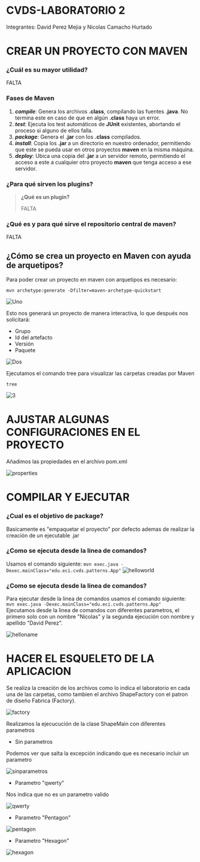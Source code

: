 # CVDS-LABORATORIO 2

Integrantes: David Perez Mejia y Nicolas Camacho Hurtado

# **CREAR UN PROYECTO CON MAVEN**

### ¿Cuál es su mayor utilidad?

FALTA

### Fases de Maven

 1. **_compile_**: Genera los archivos __.class__, compilando las fuentes __.java__. No termina este en caso de que en algún __.class__ haya un error.
 2. **_test_**: Ejecuta los test automáticos de **JUnit** existentes, abortando el proceso si alguno de ellos falla.
 3. **_package_**: Genera el **.jar** con los **.class** compilados.
 4. **_install_**: Copia los **.jar** a un directorio en nuestro ordenador, permitiendo que este se pueda usar en otros proyectos **maven** en la misma máquina.
 5. **_deploy_**: Ubica una copia del **.jar** a un servidor remoto, permitiendo el acceso a este a cualquier otro proyecto **maven** que tenga acceso a ese servidor.

### ¿Para qué sirven los plugins?

> **¿Qué es un plugin?**
> 
> FALTA

### ¿Qué es y para qué sirve el repositorio central de maven?

FALTA


## ¿Cómo se crea un proyecto en Maven con ayuda de arquetipos?

Para poder crear un proyecto en maven con arquetipos es necesario:

```
mvn archetype:generate -Dfilter=maven-archetype-quickstart 
```

![Uno](https://github.com/Haatom/Laboratorio-2/blob/master/Resources/1.PNG)

Esto nos generará un proyecto de manera interactiva, lo que después nos solicitará:

- Grupo
- Id del artefacto
- Versión
- Paquete

![Dos](https://github.com/Haatom/Laboratorio-2/blob/master/Resources/2.PNG)


Ejecutamos el comando tree para visualizar las carpetas creadas por Maven

```
tree
```

![3](https://github.com/Haatom/Laboratorio-2/blob/master/Resources/3.PNG)


# **AJUSTAR ALGUNAS CONFIGURACIONES EN EL PROYECTO**

Añadimos las propiedades en el archivo pom.xml

![properties](https://github.com/Haatom/Laboratorio-2/blob/master/Resources/properties.PNG)


# **COMPILAR Y EJECUTAR**

### ¿Cual es el objetivo de package?

Basicamente es "empaquetar el proyecto" por defecto ademas de realizar la creación de un ejecutable .jar

### ¿Como se ejecuta desde la linea de comandos?

Usamos el comando siguiente:
      ```
      mvn exec.java -Dexec.mainClass="edu.eci.cvds.patterns.App"
      ```
      ![helloworld](https://github.com/Haatom/Laboratorio-2/blob/master/Resources/helloworld.PNG)
      
### ¿Como se ejecuta desde la linea de comandos?

Para ejecutar desde la linea de comandos usamos el comando siguiente:
      ```
      mvn exec.java -Dexec.mainClass="edu.eci.cvds.patterns.App"
      ```  
Ejecutamos desde la linea de comandos con diferentes parametros, el primero solo con un nombre "Nicolas" y la segunda ejecución con nombre y apellido "David Perez".
      
![helloname](https://github.com/Haatom/Laboratorio-2/blob/master/Resources/helloname.PNG)
      
      
# **HACER EL ESQUELETO DE LA APLICACION**
      
      
Se realiza la creación de los archivos como lo indica el laboratorio en cada una de las carpetas, como tambien el archivo ShapeFactory con el patron de diseño Fabrica (Factory).

![factory](https://github.com/Haatom/Laboratorio-2/blob/master/Resources/factory.PNG)

Realizamos la ejecucución de la clase ShapeMain con diferentes parametros

* Sin parametros 

Podemos ver que salta la excepción indicando que es necesario incluir un parametro

![sinparametros](https://github.com/Haatom/Laboratorio-2/blob/master/Resources/sinparametros.PNG)

* Parametro "qwerty"

Nos indica que no es un parametro valido

![qwerty](https://github.com/Haatom/Laboratorio-2/blob/master/Resources/qwerty.PNG)

* Parametro "Pentagon"

![pentagon](https://github.com/Haatom/Laboratorio-2/blob/master/Resources/pentagon.PNG)

* Parametro "Hexagon"

![hexagon](https://github.com/Haatom/Laboratorio-2/blob/master/Resources/hexagon.PNG)


      
      
      





